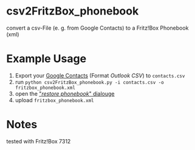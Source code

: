 csv2FritzBox_phonebook
======================

convert a csv-File (e. g. from Google Contacts) to a Fritz!Box Phonebook (xml)


# Example Usage

1. Export your [Google Contacts](https://contacts.google.com) (Format *Outlook CSV*) to `contacts.csv`
2. run `python csv2FritzBox_phonebook.py -i contacts.csv -o fritzbox_phonebook.xml`
3. open the ["*restore phonebook*" dialouge](http://fritz.box/fon_num/fonbook_restore.lua)
3. upload `fritzbox_phonebook.xml`

# Notes

tested with Fritz!Box 7312
